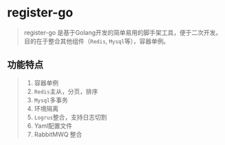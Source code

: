 # register-go

> register-go 是基于Golang开发的简单易用的脚手架工具，便于二次开发。目的在于整合其他组件（`Redis`, `Mysql`等），容器单例。

## 功能特点

> 1. 容器单例
> 2. `Redis`主从，分页，排序
> 3. `Mysql`多事务
> 4. 环境隔离
> 5. `Logrus`整合，支持日志切割
> 6. Yaml配置文件
> 7. RabbitMWQ 整合
